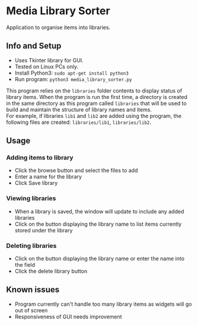 # Media Library Sorter

Application to organise items into libraries.

## Info and Setup
- Uses Tkinter library for GUI.
- Tested on Linux PCs only.
- Install Python3: `sudo apt-get install python3`
- Run program: `python3 media_library_sorter.py`

This program relies on the `libraries` folder contents to display status of library items.
When the program is run the first time, a directory is created in the same directory as this program called `libraries` that will be used to build and maintain the structure of library names and items.  
For example, if libraries `lib1` and `lib2` are added using the program, the following files are created: `libraries/lib1`, `libraries/lib2`.

## Usage

### Adding items to library

- Click the browse button and select the files to add
- Enter a name for the library
- Click Save library 

### Viewing libraries

- When a library is saved, the window will update to include any added libraries
- Click on the button displaying the library name to list items currently stored under the library

### Deleting libraries

- Click on the button displaying the library name or enter the name into the field
- Click the delete library button

## Known issues

- Program currently can't handle too many library items as widgets will go out of screen
- Responsiveness of GUI needs improvement
